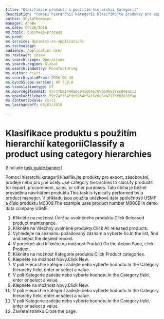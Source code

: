 ```yaml
--- 
title: "Klasifikace produktu s použitím hierarchií kategorií"
description: "Pomocí hierarchií kategorií klasifikujte produkty pro export, zásobování, prodeje nebo pro jiné účely."
author: ShylaThompson
manager: AnnBe
ms.date: 09/26/2016
ms.topic: business-process
ms.prod: 
ms.service: dynamics-ax-applications
ms.technology: 
audience: Application User
ms.reviewer: josaw
ms.search.scope: Operations
ms.search.region: Global
ms.search.industry: Manufacturing
ms.author: crytt
ms.search.validFrom: 2016-06-30
ms.dyn365.ops.version: AX 7.0.0
ms.translationtype: HT
ms.sourcegitcommit: d9747ba144d56c9410846769e5465372c89ea111
ms.openlocfilehash: 59c74ff34fde9064c54f8e6e6c4717df83680fae
ms.contentlocale: cs-cz
ms.lasthandoff: 08/07/2018

---
```

# <a name="classify-a-product-using-category-hierarchies"></a><span data-ttu-id="4d6f4-103">Klasifikace produktu s použitím hierarchií kategorií</span><span class="sxs-lookup"><span data-stu-id="4d6f4-103">Classify a product using category hierarchies</span></span>

[!include [task guide banner](../../includes/task-guide-banner.md)]

<span data-ttu-id="4d6f4-104">Pomocí hierarchií kategorií klasifikujte produkty pro export, zásobování, prodeje nebo pro jiné účely.</span><span class="sxs-lookup"><span data-stu-id="4d6f4-104">Use category hierarchies to classify products for export, procurement, sales, or other purposes.</span></span> <span data-ttu-id="4d6f4-105">Tato úloha je běžně prováděna návrhářem produktu.</span><span class="sxs-lookup"><span data-stu-id="4d6f4-105">This task is typically performed by a product manager.</span></span> <span data-ttu-id="4d6f4-106">V příkladu jsou použita ukázková data společnosti USMF a číslo produktu M0009.</span><span class="sxs-lookup"><span data-stu-id="4d6f4-106">The example uses product number M0009 in demo data company USMF.</span></span>

1. <span data-ttu-id="4d6f4-107">Klikněte na možnost Údržba uvolněného produktu.</span><span class="sxs-lookup"><span data-stu-id="4d6f4-107">Click Released product maintenance.</span></span>
2. <span data-ttu-id="4d6f4-108">Klikněte na Všechny uvolněné produkty.</span><span class="sxs-lookup"><span data-stu-id="4d6f4-108">Click All released products.</span></span>
3. <span data-ttu-id="4d6f4-109">Vyhledejte na seznamu požadovaný záznam a vyberte ho.</span><span class="sxs-lookup"><span data-stu-id="4d6f4-109">In the list, find and select the desired record.</span></span>
4. <span data-ttu-id="4d6f4-110">V podokně akcí klikněte na možnost Produkt.</span><span class="sxs-lookup"><span data-stu-id="4d6f4-110">On the Action Pane, click Product.</span></span>
5. <span data-ttu-id="4d6f4-111">Klikněte na možnost Kategorie produktu.</span><span class="sxs-lookup"><span data-stu-id="4d6f4-111">Click Product categories.</span></span>
6. <span data-ttu-id="4d6f4-112">Klepněte na možnost Nový.</span><span class="sxs-lookup"><span data-stu-id="4d6f4-112">Click New.</span></span>
7. <span data-ttu-id="4d6f4-113">V poli Hierarchie kategorií zadejte nebo vyberte hodnotu.</span><span class="sxs-lookup"><span data-stu-id="4d6f4-113">In the Category hierarchy field, enter or select a value.</span></span>
8. <span data-ttu-id="4d6f4-114">V poli Kategorie zadejte nebo vyberte hodnotu.</span><span class="sxs-lookup"><span data-stu-id="4d6f4-114">In the Category field, enter or select a value.</span></span>
9. <span data-ttu-id="4d6f4-115">Klepněte na možnost Nový.</span><span class="sxs-lookup"><span data-stu-id="4d6f4-115">Click New.</span></span>
10. <span data-ttu-id="4d6f4-116">V poli Hierarchie kategorií zadejte nebo vyberte hodnotu.</span><span class="sxs-lookup"><span data-stu-id="4d6f4-116">In the Category hierarchy field, enter or select a value.</span></span>
11. <span data-ttu-id="4d6f4-117">V poli Kategorie zadejte nebo vyberte hodnotu.</span><span class="sxs-lookup"><span data-stu-id="4d6f4-117">In the Category field, enter or select a value.</span></span>
12. <span data-ttu-id="4d6f4-118">Zavřete stránku.</span><span class="sxs-lookup"><span data-stu-id="4d6f4-118">Close the page.</span></span>


